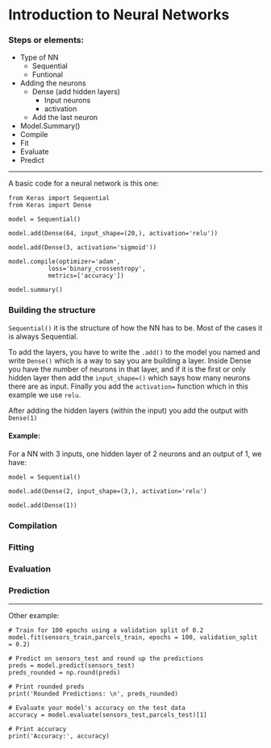 # Introduction to Neural Networks


### Steps or elements:
- Type of NN 
  - Sequential
  - Funtional
- Adding the neurons
  - Dense (add hidden layers)
    - Input neurons
    - activation
  - Add the last neuron
- Model.Summary()
- Compile
- Fit
- Evaluate
- Predict

----------

A basic code for a neural network is this one:
``````````
from Keras import Sequential
from Keras import Dense

model = Sequential()

model.add(Dense(64, input_shape=(20,), activation='relu'))

model.add(Dense(3, activation='sigmoid'))

model.compile(optimizer='adam',
           loss='binary_crossentropy',
           metrics=['accuracy'])

model.summary()

``````````

### Building the structure 

`Sequential()` it is the structure of how the NN has to be. Most of the cases it is always Sequential.

To add the layers, you have to write the `.add()` to the model you named and write `Dense()` which is a way to say you are building a layer. Inside Dense you have the number of neurons in that layer, and if it is the first or only hidden layer then add the `input_shape=()` which says how many neurons there are as input. Finally you add the `activation=` function which in this example we use `relu`.

After adding the hidden layers (within the input) you add the output with `Dense(1)`

#### Example:

For a NN with 3 inputs, one hidden layer of 2 neurons and an output of 1, we have:
```
model = Sequential()

model.add(Dense(2, input_shape=(3,), activation='relu')

model.add(Dense(1))
```

### Compilation
### Fitting
### Evaluation
### Prediction


-------

Other example:

````````````````
# Train for 100 epochs using a validation split of 0.2
model.fit(sensors_train,parcels_train, epochs = 100, validation_split = 0.2)

# Predict on sensors_test and round up the predictions
preds = model.predict(sensors_test)
preds_rounded = np.round(preds)

# Print rounded preds
print('Rounded Predictions: \n', preds_rounded)

# Evaluate your model's accuracy on the test data
accuracy = model.evaluate(sensors_test,parcels_test)[1]

# Print accuracy
print('Accuracy:', accuracy)
````````````````






